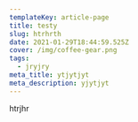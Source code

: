 ```yaml
---
templateKey: article-page
title: testy
slug: htrhrth
date: 2021-01-29T18:44:59.525Z
cover: /img/coffee-gear.png
tags:
  - jryjry
meta_title: ytjytjyt
meta_description: yjytjyt
---
```

htrjhr